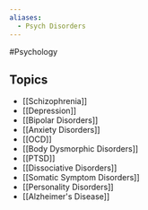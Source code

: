```yaml
---
aliases:
  - Psych Disorders
---
```

#Psychology 
## Topics
* [[Schizophrenia]]
* [[Depression]]
* [[Bipolar Disorders]]
* [[Anxiety Disorders]]
* [[OCD]]
* [[Body Dysmorphic Disorders]]
* [[PTSD]]
* [[Dissociative Disorders]]
* [[Somatic Symptom Disorders]]
* [[Personality Disorders]]
* [[Alzheimer's Disease]]